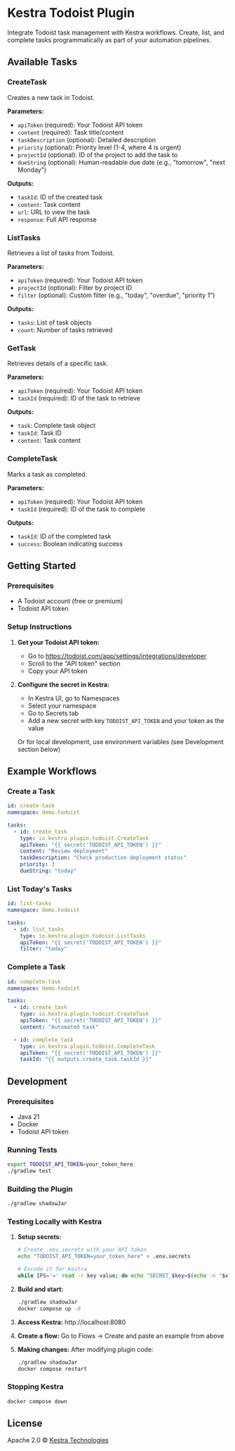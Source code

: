 # Kestra Todoist Plugin

Integrate Todoist task management with Kestra workflows. Create, list, and complete tasks programmatically as part of your automation pipelines.

## Available Tasks

### CreateTask

Creates a new task in Todoist.

**Parameters:**

- `apiToken` (required): Your Todoist API token
- `content` (required): Task title/content
- `taskDescription` (optional): Detailed description
- `priority` (optional): Priority level (1-4, where 4 is urgent)
- `projectId` (optional): ID of the project to add the task to
- `dueString` (optional): Human-readable due date (e.g., "tomorrow", "next Monday")

**Outputs:**

- `taskId`: ID of the created task
- `content`: Task content
- `url`: URL to view the task
- `response`: Full API response

### ListTasks

Retrieves a list of tasks from Todoist.

**Parameters:**

- `apiToken` (required): Your Todoist API token
- `projectId` (optional): Filter by project ID
- `filter` (optional): Custom filter (e.g., "today", "overdue", "priority 1")

**Outputs:**

- `tasks`: List of task objects
- `count`: Number of tasks retrieved

### GetTask

Retrieves details of a specific task.

**Parameters:**

- `apiToken` (required): Your Todoist API token
- `taskId` (required): ID of the task to retrieve

**Outputs:**

- `task`: Complete task object
- `taskId`: Task ID
- `content`: Task content

### CompleteTask

Marks a task as completed.

**Parameters:**

- `apiToken` (required): Your Todoist API token
- `taskId` (required): ID of the task to complete

**Outputs:**

- `taskId`: ID of the completed task
- `success`: Boolean indicating success

## Getting Started

### Prerequisites

- A Todoist account (free or premium)
- Todoist API token

### Setup Instructions

1. **Get your Todoist API token:**

   - Go to https://todoist.com/app/settings/integrations/developer
   - Scroll to the "API token" section
   - Copy your API token

2. **Configure the secret in Kestra:**

   - In Kestra UI, go to Namespaces
   - Select your namespace
   - Go to Secrets tab
   - Add a new secret with key `TODOIST_API_TOKEN` and your token as the value

   Or for local development, use environment variables (see Development section below)

## Example Workflows

### Create a Task

```yaml
id: create-task
namespace: demo.todoist

tasks:
  - id: create_task
    type: io.kestra.plugin.todoist.CreateTask
    apiToken: "{{ secret('TODOIST_API_TOKEN') }}"
    content: "Review deployment"
    taskDescription: "Check production deployment status"
    priority: 3
    dueString: "today"
```

### List Today's Tasks

```yaml
id: list-tasks
namespace: demo.todoist

tasks:
  - id: list_tasks
    type: io.kestra.plugin.todoist.ListTasks
    apiToken: "{{ secret('TODOIST_API_TOKEN') }}"
    filter: "today"
```

### Complete a Task

```yaml
id: complete-task
namespace: demo.todoist

tasks:
  - id: create_task
    type: io.kestra.plugin.todoist.CreateTask
    apiToken: "{{ secret('TODOIST_API_TOKEN') }}"
    content: "Automated task"

  - id: complete_task
    type: io.kestra.plugin.todoist.CompleteTask
    apiToken: "{{ secret('TODOIST_API_TOKEN') }}"
    taskId: "{{ outputs.create_task.taskId }}"
```

## Development

### Prerequisites

- Java 21
- Docker
- Todoist API token

### Running Tests

```bash
export TODOIST_API_TOKEN=your_token_here
./gradlew test
```

### Building the Plugin

```bash
./gradlew shadowJar
```

### Testing Locally with Kestra

1. **Setup secrets:**

   ```bash
   # Create .env.secrets with your API token
   echo "TODOIST_API_TOKEN=your_token_here" > .env.secrets

   # Encode it for Kestra
   while IFS='=' read -r key value; do echo "SECRET_$key=$(echo -n "$value" | base64)"; done < .env.secrets > .env_encoded
   ```

2. **Build and start:**

   ```bash
   ./gradlew shadowJar
   docker compose up -d
   ```

3. **Access Kestra:** http://localhost:8080

4. **Create a flow:** Go to Flows → Create and paste an example from above

5. **Making changes:** After modifying plugin code:
   ```bash
   ./gradlew shadowJar
   docker compose restart
   ```

### Stopping Kestra

```bash
docker compose down
```

## License

Apache 2.0 © [Kestra Technologies](https://kestra.io)
